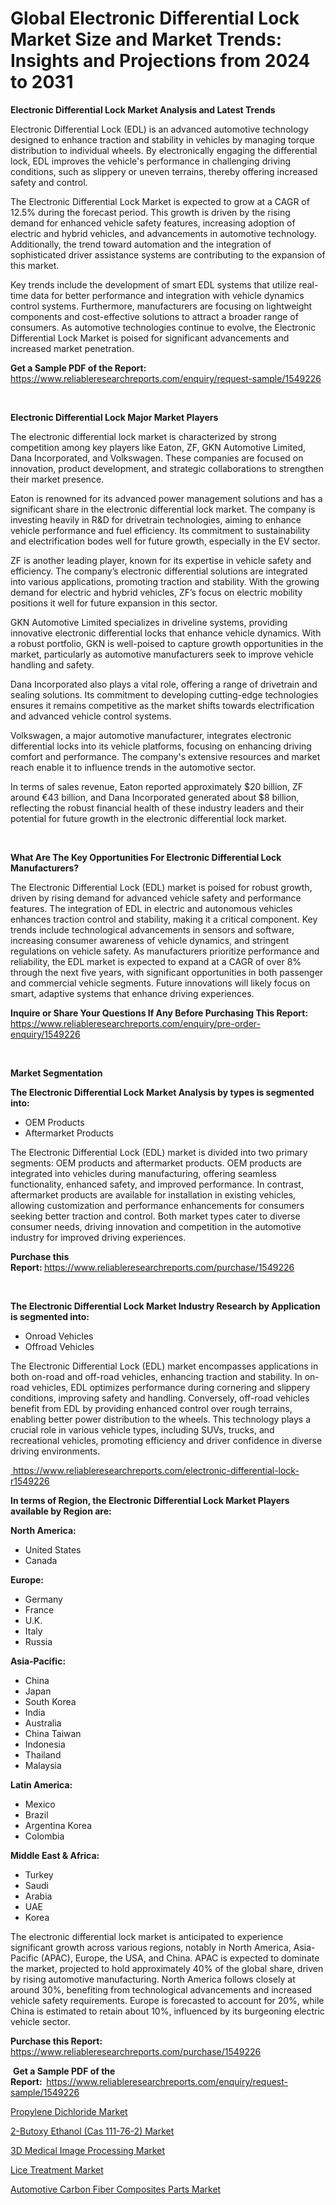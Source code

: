 <p><h1>Global Electronic Differential Lock Market Size and Market Trends: Insights and Projections from 2024 to 2031</h1></p><p><strong>Electronic Differential Lock Market Analysis and Latest Trends</strong></p>
<p><p>Electronic Differential Lock (EDL) is an advanced automotive technology designed to enhance traction and stability in vehicles by managing torque distribution to individual wheels. By electronically engaging the differential lock, EDL improves the vehicle's performance in challenging driving conditions, such as slippery or uneven terrains, thereby offering increased safety and control.</p><p>The Electronic Differential Lock Market is expected to grow at a CAGR of 12.5% during the forecast period. This growth is driven by the rising demand for enhanced vehicle safety features, increasing adoption of electric and hybrid vehicles, and advancements in automotive technology. Additionally, the trend toward automation and the integration of sophisticated driver assistance systems are contributing to the expansion of this market.</p><p>Key trends include the development of smart EDL systems that utilize real-time data for better performance and integration with vehicle dynamics control systems. Furthermore, manufacturers are focusing on lightweight components and cost-effective solutions to attract a broader range of consumers. As automotive technologies continue to evolve, the Electronic Differential Lock Market is poised for significant advancements and increased market penetration.</p></p>
<p><strong>Get a Sample PDF of the Report:&nbsp;</strong> <a href="https://www.reliableresearchreports.com/enquiry/request-sample/1549226?utm_campaign=83&utm_medium=2&utm_source=Github&utm_content=ia&utm_term=02112024&utm_id=electronic-differential-lock">https://www.reliableresearchreports.com/enquiry/request-sample/1549226</a></p>
<p>&nbsp;</p>
<p><strong>Electronic Differential Lock Major Market Players</strong></p>
<p><p>The electronic differential lock market is characterized by strong competition among key players like Eaton, ZF, GKN Automotive Limited, Dana Incorporated, and Volkswagen. These companies are focused on innovation, product development, and strategic collaborations to strengthen their market presence.</p><p>Eaton is renowned for its advanced power management solutions and has a significant share in the electronic differential lock market. The company is investing heavily in R&D for drivetrain technologies, aiming to enhance vehicle performance and fuel efficiency. Its commitment to sustainability and electrification bodes well for future growth, especially in the EV sector.</p><p>ZF is another leading player, known for its expertise in vehicle safety and efficiency. The company’s electronic differential solutions are integrated into various applications, promoting traction and stability. With the growing demand for electric and hybrid vehicles, ZF’s focus on electric mobility positions it well for future expansion in this sector.</p><p>GKN Automotive Limited specializes in driveline systems, providing innovative electronic differential locks that enhance vehicle dynamics. With a robust portfolio, GKN is well-poised to capture growth opportunities in the market, particularly as automotive manufacturers seek to improve vehicle handling and safety.</p><p>Dana Incorporated also plays a vital role, offering a range of drivetrain and sealing solutions. Its commitment to developing cutting-edge technologies ensures it remains competitive as the market shifts towards electrification and advanced vehicle control systems.</p><p>Volkswagen, a major automotive manufacturer, integrates electronic differential locks into its vehicle platforms, focusing on enhancing driving comfort and performance. The company's extensive resources and market reach enable it to influence trends in the automotive sector.</p><p>In terms of sales revenue, Eaton reported approximately $20 billion, ZF around €43 billion, and Dana Incorporated generated about $8 billion, reflecting the robust financial health of these industry leaders and their potential for future growth in the electronic differential lock market.</p></p>
<p>&nbsp;</p>
<p><strong>What Are The Key Opportunities For Electronic Differential Lock Manufacturers?</strong></p>
<p><p>The Electronic Differential Lock (EDL) market is poised for robust growth, driven by rising demand for advanced vehicle safety and performance features. The integration of EDL in electric and autonomous vehicles enhances traction control and stability, making it a critical component. Key trends include technological advancements in sensors and software, increasing consumer awareness of vehicle dynamics, and stringent regulations on vehicle safety. As manufacturers prioritize performance and reliability, the EDL market is expected to expand at a CAGR of over 8% through the next five years, with significant opportunities in both passenger and commercial vehicle segments. Future innovations will likely focus on smart, adaptive systems that enhance driving experiences.</p></p>
<p><strong>Inquire or Share Your Questions If Any Before Purchasing This Report:</strong> <a href="https://www.reliableresearchreports.com/enquiry/pre-order-enquiry/1549226?utm_campaign=83&utm_medium=2&utm_source=Github&utm_content=ia&utm_term=02112024&utm_id=electronic-differential-lock">https://www.reliableresearchreports.com/enquiry/pre-order-enquiry/1549226</a></p>
<p>&nbsp;</p>
<p><strong>Market Segmentation</strong></p>
<p><strong>The Electronic Differential Lock Market Analysis by types is segmented into:</strong></p>
<p><ul><li>OEM Products</li><li>Aftermarket Products</li></ul></p>
<p><p>The Electronic Differential Lock (EDL) market is divided into two primary segments: OEM products and aftermarket products. OEM products are integrated into vehicles during manufacturing, offering seamless functionality, enhanced safety, and improved performance. In contrast, aftermarket products are available for installation in existing vehicles, allowing customization and performance enhancements for consumers seeking better traction and control. Both market types cater to diverse consumer needs, driving innovation and competition in the automotive industry for improved driving experiences.</p></p>
<p><strong>Purchase this Report:&nbsp;</strong><a href="https://www.reliableresearchreports.com/purchase/1549226?utm_campaign=83&utm_medium=2&utm_source=Github&utm_content=ia&utm_term=02112024&utm_id=electronic-differential-lock">https://www.reliableresearchreports.com/purchase/1549226</a></p>
<p>&nbsp;</p>
<p><strong>The Electronic Differential Lock Market Industry Research by Application is segmented into:</strong></p>
<p><ul><li>Onroad Vehicles</li><li>Offroad Vehicles</li></ul></p>
<p><p>The Electronic Differential Lock (EDL) market encompasses applications in both on-road and off-road vehicles, enhancing traction and stability. In on-road vehicles, EDL optimizes performance during cornering and slippery conditions, improving safety and handling. Conversely, off-road vehicles benefit from EDL by providing enhanced control over rough terrains, enabling better power distribution to the wheels. This technology plays a crucial role in various vehicle types, including SUVs, trucks, and recreational vehicles, promoting efficiency and driver confidence in diverse driving environments.</p></p>
<p><a href="https://www.reliableresearchreports.com/electronic-differential-lock-r1549226?utm_campaign=83&utm_medium=2&utm_source=Github&utm_content=ia&utm_term=02112024&utm_id=electronic-differential-lock">&nbsp;https://www.reliableresearchreports.com/electronic-differential-lock-r1549226</a></p>
<p><strong>In terms of Region, the Electronic Differential Lock Market Players available by Region are:</strong></p>
<p>
    <p> <strong> North America: </strong>
        <ul>
            <li>United States</li>
            <li>Canada</li>
        </ul>
        </p> 
    <p> <strong> Europe: </strong>
        <ul>
            <li>Germany</li>
            <li>France</li>
            <li>U.K.</li>
            <li>Italy</li>
            <li>Russia</li>
        </ul>
        </p> 
    <p> <strong> Asia-Pacific: </strong>
        <ul>
            <li>China</li>
            <li>Japan</li>
            <li>South Korea</li>
            <li>India</li>
            <li>Australia</li>
            <li>China Taiwan</li>
            <li>Indonesia</li>
            <li>Thailand</li>
            <li>Malaysia</li>
        </ul>
        </p> 
    <p> <strong> Latin America: </strong>
        <ul>
            <li>Mexico</li>
            <li>Brazil</li>
            <li>Argentina Korea</li>
            <li>Colombia</li>
        </ul>
        </p> 
    <p> <strong> Middle East & Africa: </strong>
        <ul>
            <li>Turkey</li>
            <li>Saudi</li>
            <li>Arabia</li>
            <li>UAE</li>
            <li>Korea</li>
        </ul>
    </p>
    </p>
<p><p>The electronic differential lock market is anticipated to experience significant growth across various regions, notably in North America, Asia-Pacific (APAC), Europe, the USA, and China. APAC is expected to dominate the market, projected to hold approximately 40% of the global share, driven by rising automotive manufacturing. North America follows closely at around 30%, benefiting from technological advancements and increased vehicle safety requirements. Europe is forecasted to account for 20%, while China is estimated to retain about 10%, influenced by its burgeoning electric vehicle sector.</p></p>
<p><strong>Purchase this Report: </strong><a href="https://www.reliableresearchreports.com/purchase/1549226?utm_campaign=83&utm_medium=2&utm_source=Github&utm_content=ia&utm_term=02112024&utm_id=electronic-differential-lock">https://www.reliableresearchreports.com/purchase/1549226</a></p>
<p>&nbsp;<strong>Get a Sample PDF of the Report:&nbsp;&nbsp;</strong><a href="https://www.reliableresearchreports.com/enquiry/request-sample/1549226?utm_campaign=83&utm_medium=2&utm_source=Github&utm_content=ia&utm_term=02112024&utm_id=electronic-differential-lock">https://www.reliableresearchreports.com/enquiry/request-sample/1549226</a></p>
<p><strong></strong></p>
<p><p><a href="https://www.linkedin.com/pulse/global-propylene-dichloride-market-product-types-applications-gfnhe?utm_campaign=83&utm_medium=2&utm_source=Github&utm_content=ia&utm_term=02112024&utm_id=electronic-differential-lock">Propylene Dichloride Market</a></p><p><a href="https://www.linkedin.com/pulse/emerging-technologies-reshaping-2-butoxy-ethanol-cas-111-76-2-fjahe?utm_campaign=83&utm_medium=2&utm_source=Github&utm_content=ia&utm_term=02112024&utm_id=electronic-differential-lock">2-Butoxy Ethanol (Cas 111-76-2) Market</a></p><p><a href="https://issuu.com/reportprime-2/docs/3d-medical-image-processing-market-_2dda5c4318dbfd?utm_campaign=83&utm_medium=2&utm_source=Github&utm_content=ia&utm_term=02112024&utm_id=electronic-differential-lock">3D Medical Image Processing Market</a></p><p><a href="https://issuu.com/reportprime-2/docs/lice-treatment-market-size-2030.ppt_fe6fbdff307697?utm_campaign=83&utm_medium=2&utm_source=Github&utm_content=ia&utm_term=02112024&utm_id=electronic-differential-lock">Lice Treatment Market</a></p><p><a href="https://github.com/knaufethaganye/Market-Research-Report-List-1/blob/main/automotive-carbon-fiber-composites-parts-market.md?utm_campaign=83&utm_medium=2&utm_source=Github&utm_content=ia&utm_term=02112024&utm_id=electronic-differential-lock">Automotive Carbon Fiber Composites Parts Market</a></p></p>